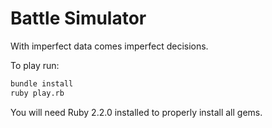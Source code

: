# Battle Simulator

With imperfect data comes imperfect decisions.

To play run:

```bash
bundle install
ruby play.rb
```

You will need Ruby 2.2.0 installed to properly install all gems.
